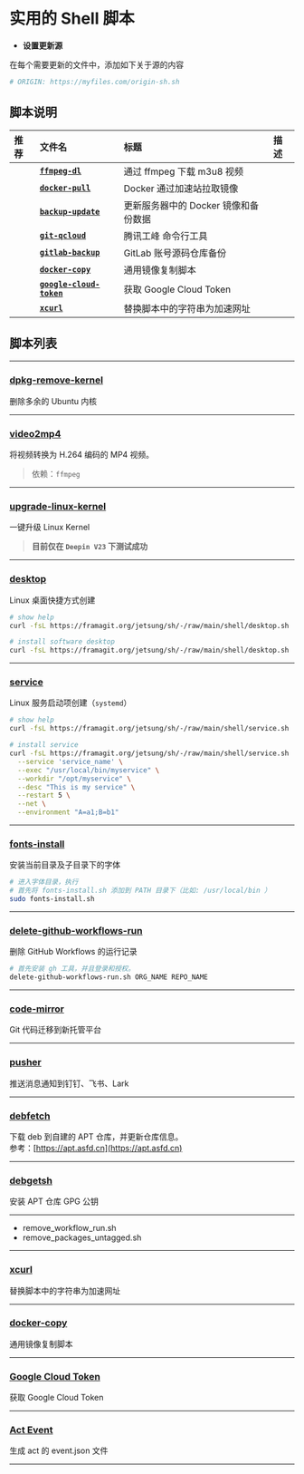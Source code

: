 # 实用的 Shell 脚本

- **设置更新源**

在每个需要更新的文件中，添加如下关于源的内容

```bash
# ORIGIN: https://myfiles.com/origin-sh.sh
```

## 脚本说明

| **推荐** | **文件名** | **标题** | **描述** |
|:---|:---|:---|:---|
| | [**`ffmpeg-dl`**](ffmpeg-dl.sh) | 通过 ffmpeg 下载 m3u8 视频 |
| | [**`docker-pull`**](docker-pull.sh) | Docker 通过加速站拉取镜像
| | [**`backup-update`**](backup-update.sh) | 更新服务器中的 Docker 镜像和备份数据
| | [**`git-qcloud`**](git-qcloud.sh) | 腾讯工峰 命令行工具
| | [**`gitlab-backup`**](gitlab-backup.sh) | GitLab 账号源码仓库备份 |
| | [**`docker-copy`**](docker-copy.sh) | 通用镜像复制脚本 |
| | [**`google-cloud-token`**](google-cloud-token.sh) | 获取 Google Cloud Token |
| | [**`xcurl`**](xcurl.sh) | 替换脚本中的字符串为加速网址 |


## 脚本列表

---

### [dpkg-remove-kernel](dpkg-remove-kernel.sh)

删除多余的 Ubuntu 内核

---

### [video2mp4](video2mp4.sh)

将视频转换为 H.264 编码的 MP4 视频。

> 依赖：`ffmpeg`

---

### [upgrade-linux-kernel](upgrade-linux-kernel.sh)

一键升级 Linux Kernel

> **目前仅在 `Deepin V23` 下测试成功**

---

### [desktop](desktop.sh)

Linux 桌面快捷方式创建

```bash
# show help
curl -fsL https://framagit.org/jetsung/sh/-/raw/main/shell/desktop.sh | bash -s -- --help

# install software desktop
curl -fsL https://framagit.org/jetsung/sh/-/raw/main/shell/desktop.sh | bash -s -- --name 'application' --exec ~/myapp --icon ~/myicon.png
```

---

### [service](service.sh)

Linux 服务启动项创建（`systemd`）

```bash
# show help
curl -fsL https://framagit.org/jetsung/sh/-/raw/main/shell/service.sh | bash -s -- --help

# install service
curl -fsL https://framagit.org/jetsung/sh/-/raw/main/shell/service.sh | bash -s -- \
  --service 'service_name' \
  --exec "/usr/local/bin/myservice" \
  --workdir "/opt/myservice" \
  --desc "This is my service" \
  --restart 5 \
  --net \
  --environment "A=a1;B=b1"
```

---

### [fonts-install](fonts-install.sh)

安装当前目录及子目录下的字体

```bash
# 进入字体目录，执行
# 首先将 fonts-install.sh 添加到 PATH 目录下（比如: /usr/local/bin ）
sudo fonts-install.sh
```

---

### [delete-github-workflows-run](delete-github-workflows-run.sh)

删除 GitHub Workflows 的运行记录

```bash
# 首先安装 gh 工具，并且登录和授权。
delete-github-workflows-run.sh ORG_NAME REPO_NAME
```

---

### [code-mirror](code-mirror.sh)

Git 代码迁移到新托管平台

---

### [pusher](pusher.sh)

推送消息通知到钉钉、飞书、Lark

---

### [debfetch](debfetch.sh)

下载 deb 到自建的 APT 仓库，并更新仓库信息。  
参考：[https://apt.asfd.cn](https://apt.asfd.cn)

---

### [debgetsh](debgetsh.sh)

安装 APT 仓库 GPG 公钥

---

- remove_workflow_run.sh
- remove_packages_untagged.sh

---

### [xcurl](xcurl.sh)

替换脚本中的字符串为加速网址

---

### [docker-copy](docker-copy.sh)

通用镜像复制脚本

---

### [Google Cloud Token](google-cloud-token.sh)

获取 Google Cloud Token

---

### [Act Event](act-event.sh)

生成 act 的 event.json 文件

---
